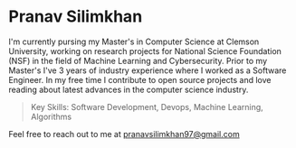 # Pranav Silimkhan

I'm currently pursing my Master's in Computer Science at Clemson University, working on research projects for National Science Foundation (NSF) in the field of Machine Learning and Cybersecurity.
Prior to my Master's I've 3 years of industry experience where I worked as a Software Engineer.
In my free time I contribute to open source projects and love reading about latest advances in the computer science industry. 

> Key Skills: Software Development, Devops, Machine Learning, Algorithms

Feel free to reach out to me at pranavsilimkhan97@gmail.com
